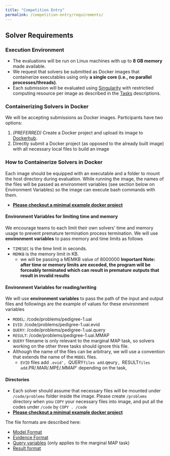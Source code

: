 ```yaml
---
title: "Competition Entry"
permalink: /competition-entry/requirements/
---
```


## Solver Requirements


### Execution Environment

* The evaluations will be run on Linux machines with up to **8 GB memory** made available.
* We request that solvers be submitted as Docker images that containerize executables using only **a single core (i.e., no parallel processes/threads)**.
* Each submission will be evaluated using [Singularity](https://sylabs.io/guides/2.6/user-guide/index.html) 
with restrictied computing resource per image as described in the [Tasks](./tasks.md) descriptions.


### Containerizing Solvers in Docker
We will be accepting submissions as Docker images. Participants have two options:
1. _(PREFERRED)_ Create a Docker project and upload its image to [Dockerhub](https://hub.docker.com/).
2. Directly submit a Docker project (as opposed to the already built image) with all necessary local files to build an image


### How to Containerize Solvers in Docker
Each image should be equipped with an executable and a folder to mount the host directory during evaluation.
While running the image, the names of the files will be passed as environment variables (see section below on
Environment Variables) so the image can execute bash commands with them.

* **[Please checkout a minimal example docker project](https://github.com/dechterlab/daoopt-docker)**

#### Environment Variables for limiting time and memory
We encourage teams to each limit their own solvers' time and memory usage to prevent premature termination process termination.  We will use **environment variables** to pass memory and time limits as follows
* `TIMESEC` is the time limit in seconds.
* `MEMKB` is the memory limit in KB.
    * we will be passing a MEMKB value of 8000000
**Important Note: after time or memory limits are exceded, the program will be forceably terminated which can result in premature outputs that result in invalid results**

#### Environment Variables for reading/writing 
We will use **environment variables** to pass the path of the input and output files and
followings are the example of values for these environment variables
* `MODEL`: /code/problems/pedigree-1.uai
* `EVID`: /code/problems/pedigree-1.uai.evid
* `QUERY`: /code/problems/pedigree-1.uai.query
* `RESULT`: /code/problems/pedigree-1.uai.MMAP
* `QUERY` filename is only relevant to the marginal MAP task, so solvers working on the other three tasks should ignore this file.
* Although the name of the files can be arbitrary, we will use a convention that extends the name of the `MODEL` files.
  * `EVID` files add `.evid', `QUERY` files add `.qeury`, `RESULT` files add `.PR/.MAR/.MPE/.MMAP' depending on the task, 

#### Directories
* Each solver should assume that necessary files will be mounted under `/code/problems` folder inside the image.
Please create `/problems` directory when you `COPY` your necessary files into image, and
put all the codes under `/code` by `COPY . /code`
* **[Please checkout a minimal example docker project](https://github.com/dechterlab/daoopt-docker)**

The file formats are described here:
* [Model Format](../file-formats/model-format.md)   
* [Evidence Format](../file-formats/evidence-format.md)
* [Query variables](../file-formats/query-format.md) (only applies to the marginal MAP task)
* [Result format](../file-formats/result-format.md)
   
